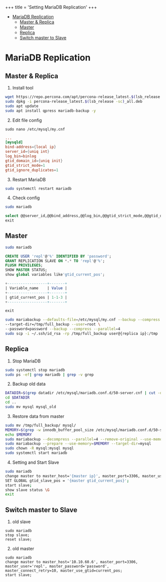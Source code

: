 +++ 
title = 'Setting MariaDB Replication' 
+++
- [MariaDB Replication](#mariadb-replication)
  - [Master \& Replica](#master--replica)
  - [Master](#master)
  - [Replica](#replica)
  - [Switch master to Slave](#switch-master-to-slave)

# MariaDB Replication

## Master & Replica
1. Install tool
```sh
wget https://repo.percona.com/apt/percona-release_latest.$(lsb_release -sc)_all.deb
sudo dpkg -i percona-release_latest.$(lsb_release -sc)_all.deb
sudo apt update
sudo apt install qpress mariadb-backup -y
```
2. Edit file config
```ssh
sudo nano /etc/mysql/my.cnf
```
```cnf
...
[mysqld]
bind-address={local ip}
server_id={uniq int}
log_bin=binlog
gtid_domain_id={uniq init}
gtid_strict_mode=1
gtid_ignore_duplicates=1
```
3. Restart MariaDB
```sh
sudo systemctl restart mariadb

```

4. Check config
```sh
sudo mariadb
```
```sql
select @@server_id,@@bind_address,@@log_bin,@@gtid_strict_mode,@@gtid_domain_id;
exit
```

## Master
```sh
sudo mariadb
```
```sql
CREATE USER 'repl'@'%' IDENTIFIED BY 'password';
GRANT REPLICATION SLAVE ON *.* TO 'repl'@'%';
FLUSH PRIVILEGES;
SHOW MASTER STATUS;
show global variables like'gtid_current_pos';

+------------------+-------+
| Variable_name    | Value |
+------------------+-------+
| gtid_current_pos | 1-1-3 |
+------------------+-------+

exit
```
```sh
sudo mariabackup --defaults-file=/etc/mysql/my.cnf --backup --compress \
--target-dir=/tmp/full_backup --user=root \
--password=password --backup --compress --parallel=4
sudo scp -i ~/.ssh/id_rsa -rp /tmp/full_backup user@{replica ip}:/tmp
```

## Replica
1. Stop MariaDB
```sh
sudo systemctl stop mariadb
sudo ps -ef| grep mariadb | grep -v grep
```
2. Backup old data
```sh
DATADIR=$(grep datadir /etc/mysql/mariadb.conf.d/50-server.cnf | cut -d'=' -f2)
cd $DATADIR
cd ..
sudo mv mysql mysql_old
```

3. Restore data from master
```sh
sudo mv /tmp/full_backup/ mysql/
MEMORY=$(grep -w innodb_buffer_pool_size /etc/mysql/mariadb.conf.d/50-server.cnf | grep -v "http" | cut -d'=' -f2 | cut -d' ' -f2)
echo $MEMORY
sudo mariabackup --decompress --parallel=4 --remove-original --use-memory=$MEMORY --target-dir=mysql
sudo mariabackup --prepare --use-memory=$MEMORY --target-dir=mysql
sudo chown -R mysql:mysql mysql
sudo systemctl start mariadb
```

4. Setting and Start Slave
```sh
sudo mariadb
change master to master_host='{master ip}', master_port=3306, master_user='repl', master_password='password', master_connect_retry=10, master_use_gtid=slave_pos;
SET GLOBAL gtid_slave_pos = '{master gtid_current_pos}';
start slave;
show slave status \G
exit
```

## Switch master to Slave
  1. old slave
```
sudo mariadb
stop slave;
reset slave;
```
  2. old master
```
sudo mariadb
change master to master_host='10.10.60.6', master_port=3306, master_user='repl', master_password='password', master_connect_retry=10, master_use_gtid=current_pos;
start slave;
```
